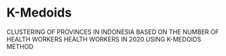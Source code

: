 # K-Medoids
CLUSTERING OF PROVINCES IN INDONESIA BASED ON THE NUMBER OF HEALTH WORKERS HEALTH WORKERS IN 2020 USING K-MEDOIDS METHOD

